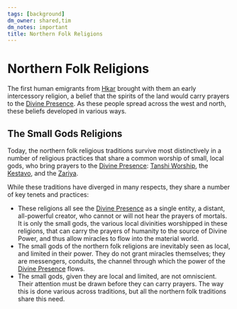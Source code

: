 ```yaml
---
tags: [background]
dm_owner: shared,tim
dm_notes: important
title: Northern Folk Religions
---
```





# Northern Folk Religions

The first human emigrants from [Hkar](<../../../history/pre-downfall/hkar.md>) brought with them an early intercessory religion, a belief that the spirits of the land would carry prayers to the [Divine Presence](<../../gods/high-gods/divine-presence.md>). As these people spread across the west and north, these beliefs developed in various ways. 
## The Small Gods Religions

Today, the northern folk religious traditions survive most distinctively in a number of religious practices that share a common worship of small, local gods, who bring prayers to the [Divine Presence](<../../gods/high-gods/divine-presence.md>): [Tanshi Worship](<./tanshi-worship.md>), the [Kestavo](<./kestavo.md>), and the [Zariya](<./zariya.md>). 



While these traditions have diverged in many respects, they share a number of key tenets and practices:
- These religions all see the [Divine Presence](<../../gods/high-gods/divine-presence.md>) as a single entity, a distant, all-powerful creator, who cannot or will not hear the prayers of mortals. It is only the small gods, the various local divinities worshipped in these religions, that can carry the prayers of humanity to the source of Divine Power, and thus allow miracles to flow into the material world.
- The small gods of the northern folk religions are inevitably seen as local, and limited in their power. They do not grant miracles themselves; they are messengers, conduits, the channel through which the power of the [Divine Presence](<../../gods/high-gods/divine-presence.md>) flows. 
- The small gods, given they are local and limited, are not omniscient. Their attention must be drawn before they can carry prayers. The way this is done various across traditions, but all the northern folk traditions share this need.

